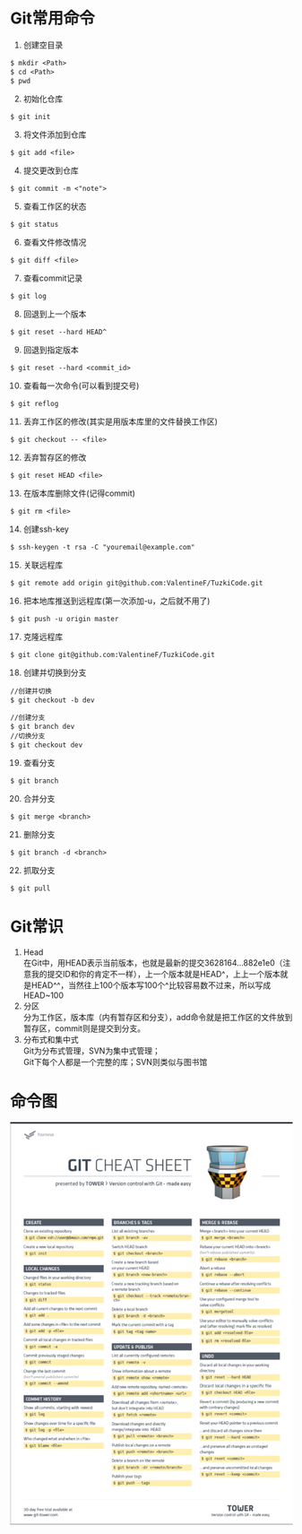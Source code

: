 # Git常用命令
1. 创建空目录
```
$ mkdir <Path>
$ cd <Path>
$ pwd
```

2. 初始化仓库
```
$ git init
```
3. 将文件添加到仓库
```
$ git add <file>
```
4. 提交更改到仓库
```
$ git commit -m <"note">
```
5. 查看工作区的状态
```
$ git status
```
6. 查看文件修改情况
```
$ git diff <file>
```
7. 查看commit记录
```
$ git log
```
8. 回退到上一个版本
```
$ git reset --hard HEAD^
```
9. 回退到指定版本
```
$ git reset --hard <commit_id>
```
10. 查看每一次命令(可以看到提交号)
```
$ git reflog
``` 
11. 丢弃工作区的修改(其实是用版本库里的文件替换工作区)
```
$ git checkout -- <file>
```
12. 丢弃暂存区的修改
```
$ git reset HEAD <file>
```
13. 在版本库删除文件(记得commit)
```
$ git rm <file>
```
14. 创建ssh-key
```
$ ssh-keygen -t rsa -C "youremail@example.com"
```
15. 关联远程库
```
$ git remote add origin git@github.com:ValentineF/TuzkiCode.git
```
16. 把本地库推送到远程库(第一次添加-u，之后就不用了)
```
$ git push -u origin master
```
17. 克隆远程库
```
$ git clone git@github.com:ValentineF/TuzkiCode.git
```
18. 创建并切换到分支
```
//创建并切换
$ git checkout -b dev
```
```
//创建分支
$ git branch dev
//切换分支
$ git checkout dev
```
19. 查看分支
```
$ git branch
```
20. 合并分支
```
$ git merge <branch>
```
21. 删除分支
```
$ git branch -d <branch>
```
22. 抓取分支
```
$ git pull
``` 
# Git常识
1. Head   
在Git中，用HEAD表示当前版本，也就是最新的提交3628164...882e1e0（注意我的提交ID和你的肯定不一样），上一个版本就是HEAD^，上上一个版本就是HEAD^^，当然往上100个版本写100个^比较容易数不过来，所以写成HEAD~100
2. 分区   
分为工作区，版本库（内有暂存区和分支），add命令就是把工作区的文件放到暂存区，commit则是提交到分支。
3. 分布式和集中式   
Git为分布式管理，SVN为集中式管理；   
Git下每个人都是一个完整的库；SVN则类似与图书馆
# 命令图
![](https://github.com/ValentineF/TuzkiCode/blob/master/Resource/GitCommand.png)    